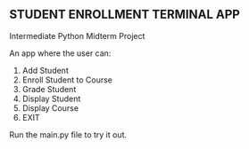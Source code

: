 ## STUDENT ENROLLMENT TERMINAL APP

Intermediate Python Midterm Project

An app where the user can:
1. Add Student
2. Enroll Student to Course
3. Grade Student
4. Display Student
5. Display Course
0. EXIT


Run the main.py file to try it out.
